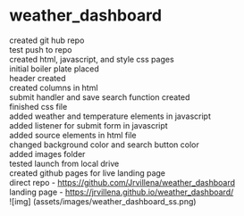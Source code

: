 # weather_dashboard
created git hub repo<br>
test push to repo<br>
created html, javascript, and style css pages<br>
initial boiler plate placed<br>
header created<br>
created columns in html<br>
submit handler and save search function created<br>
finished css file<br>
added weather and temperature elements in javascript<br>
added listener for submit form in javascript<br>
added source elements in html file<br>
changed background color and search button color<br>
added images folder<br>
tested launch from local drive<br>
created github pages for live landing page<br>
direct repo - https://github.com/Jrvillena/weather_dashboard<br>
landing page - https://jrvillena.github.io/weather_dashboard/<br>
![img] (assets/images/weather_dashboard_ss.png) 